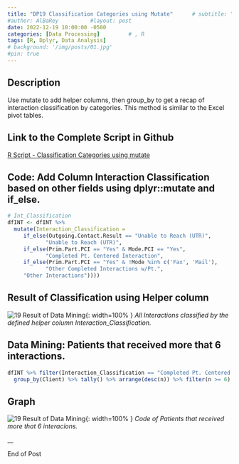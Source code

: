 ```yaml
---
title: "DP19 Classification Categories using Mutate"      # subtitle: "Description of R Scripts for data processing."
#author: AlBaRey          #layout: post
date: 2022-12-19 10:00:00 -0500
categories: [Data Processing]         # , R
tags: [R, Dplyr, Data Analysis]
# background: '/img/posts/01.jpg'
#pin: true
---
```


## Description

Use mutate to add helper columns, then group_by to get a recap of interaction classification by categories. This method is similar to the Excel pivot tables. 

## Link to the Complete Script in Github
[R Script - Classification Categories using mutate](https://github.com/albarey33/Data_Analysis_R/blob/main/19%20Classification%20Categories%20using%20mutate.R)


## Code: Add Column Interaction Classification based on other fields using dplyr::mutate and if_else.
```R
# Int_Classification
dfINT <- dfINT %>% 
  mutate(Interaction_Classification = 
     if_else(Outgoing.Contact.Result == "Unable to Reach (UTR)", 
            "Unable to Reach (UTR)",
     if_else(Prim.Part.PCI == "Yes" & Mode.PCI == "Yes",
            "Completed Pt. Centered Interaction",
     if_else(Prim.Part.PCI == "Yes" & !Mode %in% c('Fax', 'Mail'),
            "Other Completed Interactions w/Pt.",
     "Other Interactions"))))
```

## Result of Classification using Helper column
![19 Result of Data Mining](/images/DataProcess/19_Helper_Column_with_Dplyr_Mutate.PNG){: width=100% }
_All Interactions classified by the defined helper column Interaction_Classification._



## Data Mining: Patients that received more that 6 interactions.

```R
dfINT %>% filter(Interaction_Classification == "Completed Pt. Centered Interaction") %>% 
  group_by(Client) %>% tally() %>% arrange(desc(n)) %>% filter(n >= 6)
```

## Graph
![19 Result of Data Mining](/images/DataProcess/19_Data_Mining_Patients_who_Received_Most_Interactions.PNG){: width=100% }
_Code of Patients that received more that 6 interacions._




__

End of Post
